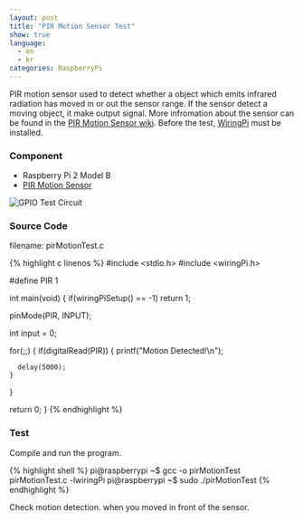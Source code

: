 ```yaml
---
layout: post
title: "PIR Motion Sensor Test"
show: true
language:
  - en
  - kr
categories: RaspberryPi
---
```

PIR motion sensor used to detect whether a object which emits infrared radiation has moved in or out the sensor range. If the sensor detect a moving object, it make output signal. More infromation about the sensor can be found in the [PIR Motion Sensor wiki](https://www.dfrobot.com/wiki/index.php/PIR_Motion_Sensor_V1.0_SKU:SEN0171). Before the test, [WiringPi]({{site.url}}/raspberrypi/2016/05/20/wiringPi-installation-en.html) must be installed.

### Component

* Raspberry Pi 2 Model B
* [PIR Motion Sensor](https://www.dfrobot.com/wiki/index.php/PIR_Motion_Sensor_V1.0_SKU:SEN0171)
 
![GPIO Test Circuit]({{site.url}}/images/rpi_pir_motion_test.png)

### Source Code

filename: pirMotionTest.c

{% highlight c linenos %}
#include <stdio.h>
#include <wiringPi.h>

#define PIR 1

int main(void)
{
  if(wiringPiSetup() == -1)
    return 1;

  pinMode(PIR, INPUT);

  int input = 0;

  for(;;)
  {
    if(digitalRead(PIR))
    {
      printf("Motion Detected!\n");

      delay(5000);
    }
  }

  return 0;
}
{% endhighlight %}

### Test

Compile and run the program.

{% highlight shell %}
pi@raspberrypi ~$ gcc -o pirMotionTest pirMotionTest.c -lwiringPi
pi@raspberrypi ~$ sudo ./pirMotionTest
{% endhighlight %}

Check motion detection. when you moved in front of the sensor.
